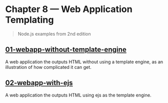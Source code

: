 # Chapter 8 &mdash; Web Application Templating
> Node.js examples from 2nd edition

## [01-webapp-without-template-engine](./01-webapp-without-template-engine/)
A web application the outputs HTML without using a template engine, as an illustration of how complicated it can get.

## [02-webapp-with-ejs](./02-webapp-with-ejs/)
A web application the outputs HTML using ejs as the template engine.